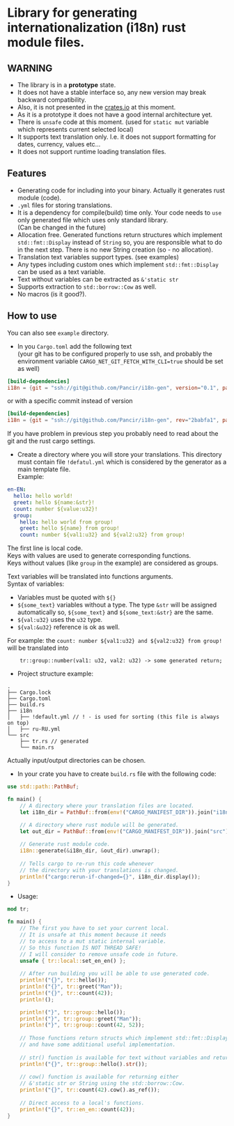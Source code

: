 # Library for generating internationalization (i18n) rust module files.

## WARNING
- The library is in a **prototype** state. 
- It does not have a stable interface so, any new version may break backward compatibility.   
- Also, it is not presented in the [crates.io](https://crates.io/) at this moment.  
- As it is a prototype it does not have a good internal architecture yet.  
- There is `unsafe` code at this moment. (used for `static mut` variable which represents current selected local)  
- It supports text translation only. I.e. it does not support formatting for dates, currency, values etc...
- It does not support runtime loading translation files.


## Features
- Generating code for including into your binary. Actually it generates rust module (code).
- `.yml` files for storing translations.
- It is a dependency for compile(build) time only. Your code needs to `use` only generated file which uses only standard library.   
(Can be changed in the future)
- Allocation free. Generated functions return structures which implement `std::fmt::Display` instead of `String` so, 
you are responsible what to do in the next step. There is no new String creation (so - no allocation).
- Translation text variables support types. (see examples)
- Any types including custom ones which implement `std::fmt::Display` can be used as a text variable.
- Text without variables can be extracted as `&'static str`
- Supports extraction to `std::borrow::Cow` as well.
- No macros (is it good?).

## How to use
You can also see `example` directory.

- In you `Cargo.toml` add the following text  
(your git has to be configured properly to use ssh, and
probably the environment variable `CARGO_NET_GIT_FETCH_WITH_CLI=true` should be set as well)
```toml
[build-dependencies]
i18n = {git = "ssh://git@github.com/Pancir/i18n-gen", version="0.1", package="i18n-gen"}
```
or with a specific commit instead of version
```toml
[build-dependencies]
i18n = {git = "ssh://git@github.com/Pancir/i18n-gen", rev="2babfa1", package="i18n-gen"}
```
If you have problem in previous step you probably need to read about the git and the rust cargo settings.

- Create a directory where you will store your translations.
This directory must contain file `!defatul.yml` which is considered by the generator as a main template file.  
Example:
```yml
en-EN:
  hello: hello world!
  greet: hello ${name:&str}!
  count: number ${value:u32}!
  group:
    hello: hello world from group!
    greet: hello ${name} from group!
    count: number ${val1:u32} and ${val2:u32} from group!
```
The first line is local code.  
Keys with values are used to generate corresponding functions.  
Keys without values (like `group` in the example) are considered as groups.

Text variables will be translated into functions arguments.  
Syntax of variables:
  - Variables must be quoted with `${}`
  - `${some_text}` variables without a type. The type `&str` will be assigned automatically so,
    `${some_text}` and `${some_text:&str}` are the same.
  - `${val:u32}`  uses the `u32` type.  
  - `${val:&u32}` reference is ok as well.  

For example: the `count: number ${val1:u32} and ${val2:u32} from group!` will be translated into
```text
    tr::group::number(val1: u32, val2: u32) -> some generated return;
```

- Project structure example:
```text
.
├── Cargo.lock
├── Cargo.toml
├── build.rs
├── i18n
│   ├── !default.yml // ! - is used for sorting (this file is always on top)
│   ├── ru-RU.yml
└── src
    ├── tr.rs // generated
    └── main.rs
```
Actually input/output directories can be chosen.


- In your crate you have to create `build.rs` file with the following code:
```rs
use std::path::PathBuf;

fn main() {
    // A directory where your translation files are located.
    let i18n_dir = PathBuf::from(env!("CARGO_MANIFEST_DIR")).join("i18n");

    // A directory where rust module will be generated.
    let out_dir = PathBuf::from(env!("CARGO_MANIFEST_DIR")).join("src");
    
    // Generate rust module code.
    i18n::generate(&i18n_dir, &out_dir).unwrap();
    
    // Tells cargo to re-run this code whenever 
    // the directory with your translations is changed.
    println!("cargo:rerun-if-changed={}", i18n_dir.display());
}
```

- Usage:
```rs
mod tr;

fn main() {
    // The first you have to set your current local.
    // It is unsafe at this moment because it needs 
    // to access to a mut static internal variable.
    // So this function IS NOT THREAD SAFE!
    // I will consider to remove unsafe code in future.
    unsafe { tr::local::set_en_en() };
    
    // After run building you will be able to use generated code.
    println!("{}", tr::hello());
    println!("{}", tr::greet("Man"));
    println!("{}", tr::count(42));
    println!();

    println!("}", tr::group::hello());
    println!("}", tr::group::greet("Man"));
    println!("}", tr::group::count(42, 52));
    
    // Those functions return structs which implement std::fmt::Display
    // and have some additional useful implementation.
    
    // str() function is available for text without variables and returns &'static str.
    println!("{}", tr::group::hello().str());
    
    // cow() function is available for returning either 
    // &'static str or String using the std::borrow::Cow.
    println!("{}", tr::count(42).cow().as_ref());
    
    // Direct access to a local's functions.
    println!("{}", tr::en_en::count(42));
}

```
